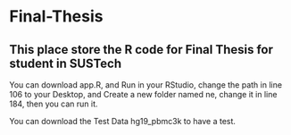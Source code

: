 # Final-Thesis
This place store the R code for Final Thesis for student in SUSTech
-------------------------------------------------------------------

You can download app.R, and Run in your RStudio,
change the path in line 106 to your Desktop, 
and Create a new folder named ne, change it in line 184,
then you can run it.


You can download the Test Data hg19_pbmc3k to have a test.
